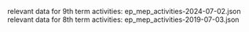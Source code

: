 relevant data for 9th term activities: ep_mep_activities-2024-07-02.json
relevant data for 8th term activities: ep_mep_activities-2019-07-03.json
